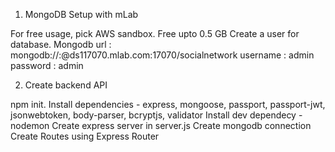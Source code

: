 1.  MongoDB Setup with mLab

  For free usage, pick AWS sandbox. Free upto 0.5 GB
  Create a user for database.
  Mongodb url : mongodb://<dbuser>:<dbpassword>@ds117070.mlab.com:17070/socialnetwork
  username : admin
  password : admin


2.  Create backend API

  npm init.
  Install dependencies - express, mongoose, passport, passport-jwt, jsonwebtoken, body-parser, bcryptjs, validator
  Install dev dependecy - nodemon
  Create express server in server.js
  Create mongodb connection
  Create Routes using Express Router
